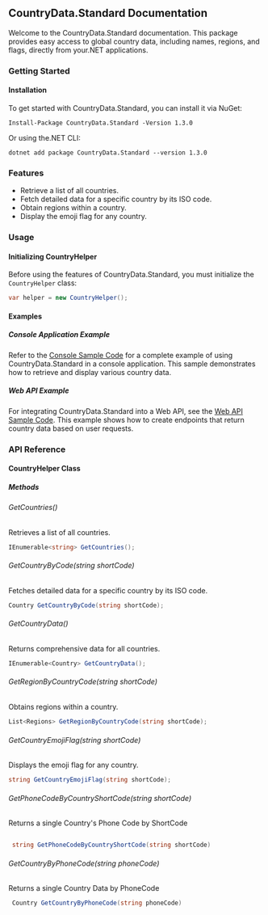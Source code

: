 

## CountryData.Standard Documentation

Welcome to the CountryData.Standard documentation. This package provides easy access to global country data, including names, regions, and flags, directly from your.NET applications.

### Getting Started

#### Installation

To get started with CountryData.Standard, you can install it via NuGet:

```shell
Install-Package CountryData.Standard -Version 1.3.0
```

Or using the.NET CLI:

```shell
dotnet add package CountryData.Standard --version 1.3.0
```

### Features

- Retrieve a list of all countries.
- Fetch detailed data for a specific country by its ISO code.
- Obtain regions within a country.
- Display the emoji flag for any country.

### Usage

#### Initializing CountryHelper

Before using the features of CountryData.Standard, you must initialize the `CountryHelper` class:

```csharp
var helper = new CountryHelper();
```

#### Examples

##### Console Application Example

Refer to the [Console Sample Code](./sample/CountryData.Sample.Console/Program.cs) for a complete example of using CountryData.Standard in a console application. This sample demonstrates how to retrieve and display various country data.

##### Web API Example

For integrating CountryData.Standard into a Web API, see the [Web API Sample Code](./sample/CountryData.Sample.WebApi/Controllers/CountryController.cs). This example shows how to create endpoints that return country data based on user requests.

### API Reference

#### CountryHelper Class

##### Methods

###### GetCountries()

Retrieves a list of all countries.

```csharp
IEnumerable<string> GetCountries();
```

###### GetCountryByCode(string shortCode)

Fetches detailed data for a specific country by its ISO code.

```csharp
Country GetCountryByCode(string shortCode);
```

###### GetCountryData()

Returns comprehensive data for all countries.

```csharp
IEnumerable<Country> GetCountryData();
```

###### GetRegionByCountryCode(string shortCode)

Obtains regions within a country.

```csharp
List<Regions> GetRegionByCountryCode(string shortCode);
```

###### GetCountryEmojiFlag(string shortCode)

Displays the emoji flag for any country.

```csharp
string GetCountryEmojiFlag(string shortCode);
```

######  GetPhoneCodeByCountryShortCode(string shortCode) 

Returns a single Country's Phone Code by ShortCode

```csharp

 string GetPhoneCodeByCountryShortCode(string shortCode)

```


######  GetCountryByPhoneCode(string phoneCode)

 Returns a single Country Data by PhoneCode


```csharp
 Country GetCountryByPhoneCode(string phoneCode)

```




